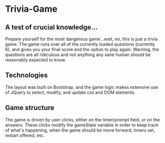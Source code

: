 # Trivia-Game

## A test of crucial knowledge...
Prepare yourself for the most dangerous game...wait, no, this is just a trivia game. The game runs over all of the currently loaded questions (currently 6), and gives you your final score and the option to play again. Warning, the questions are all ridiculous and not anything any sane human should be reasonably expected to know.

## Technologies 
The layout was built on Bootstrap, and the game logic makes extensive use of JQuery to select, modify, and update css and DOM elements. 

## Game structure
The game is driven by user clicks, either on the timer/prompt field, or on the answers. These clicks modify the gameState variable in order to keep track of what's happening, when the game should be move forward, timers set, restart offered, etc.